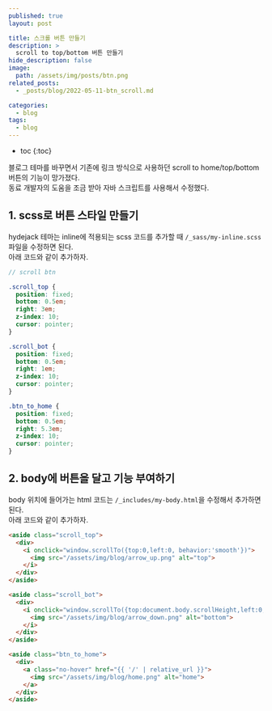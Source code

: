 ```yaml
---
published: true
layout: post

title: 스크롤 버튼 만들기
description: >
  scroll to top/bottom 버튼 만들기
hide_description: false
image: 
  path: /assets/img/posts/btn.png
related_posts:
  - _posts/blog/2022-05-11-btn_scroll.md

categories:
  - blog
tags:
  - blog
---
```

* toc
{:toc}

블로그 테마를 바꾸면서 기존에 링크 방식으로 사용하던 scroll to home/top/bottom 버튼의 기능이 망가졌다.  
동료 개발자의 도움을 조금 받아 자바 스크립트를 사용해서 수정했다.

## 1. scss로 버튼 스타일 만들기

hydejack 테마는 inline에 적용되는 scss 코드를 추가할 때 `/_sass/my-inline.scss` 파일을 수정하면 된다.  
아래 코드와 같이 추가하자.

```scss
// scroll btn

.scroll_top {
  position: fixed;
  bottom: 0.5em;
  right: 3em;
  z-index: 10;
  cursor: pointer;
}

.scroll_bot {
  position: fixed;
  bottom: 0.5em;
  right: 1em;
  z-index: 10;
  cursor: pointer;
}

.btn_to_home {
  position: fixed;
  bottom: 0.5em;
  right: 5.3em;
  z-index: 10;
  cursor: pointer;
}
```

## 2. body에 버튼을 달고 기능 부여하기

body 위치에 들어가는 html 코드는 `/_includes/my-body.html`을 수정해서 추가하면 된다.  
아래 코드와 같이 추가하자.

```html
<aside class="scroll_top">
  <div>
    <i onclick="window.scrollTo({top:0,left:0, behavior:'smooth'})">
      <img src="/assets/img/blog/arrow_up.png" alt="top">
    </i>
  </div>
</aside>

<aside class="scroll_bot">
  <div>
    <i onclick="window.scrollTo({top:document.body.scrollHeight,left:0, behavior:'smooth'})">
      <img src="/assets/img/blog/arrow_down.png" alt="bottom">
    </i>
  </div>
</aside>

<aside class="btn_to_home">
  <div>
    <a class="no-hover" href="{{ '/' | relative_url }}">
      <img src="/assets/img/blog/home.png" alt="home">
    </a>
  </div>
</aside>
```